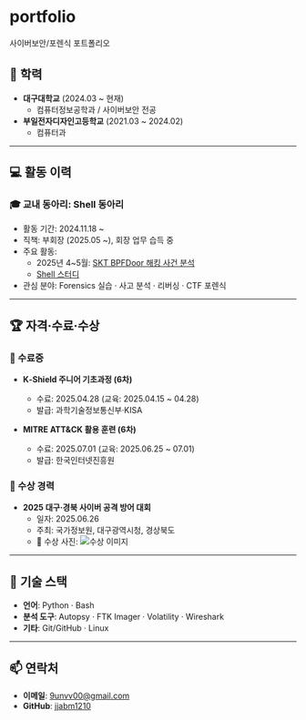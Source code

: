 # portfolio
사이버보안/포렌식 포트폴리오

## 🏫 학력

- **대구대학교** (2024.03 ~ 현재)  
  - 컴퓨터정보공학과 / 사이버보안 전공  
- **부일전자디자인고등학교** (2021.03 ~ 2024.02)  
  - 컴퓨터과

---

## 💻 활동 이력

### 🎓 교내 동아리: Shell 동아리  
- 활동 기간: 2024.11.18 ~  
- 직책: 부회장 (2025.05 ~), 회장 업무 습득 중  
- 주요 활동:
  - 2025년 4~5월: [SKT BPFDoor 해킹 사건 분석](https://www.notion.so/SKT-BPFDoor-200beddc7879803c87aee1a2cc477607?pvs=21)
  - [Shell 스터디](https://www.notion.so/shell-study-204beddc787980668cbee44b23670f18?pvs=21)
- 관심 분야: Forensics 실습 · 사고 분석 · 리버싱 · CTF 포렌식

---

## 🏆 자격·수료·수상

### 📄 수료증
- **K‑Shield 주니어 기초과정 (6차)**  
  - 수료: 2025.04.28 (교육: 2025.04.15 ~ 04.28)  
  - 발급: 과학기술정보통신부·KISA

- **MITRE ATT&CK 활용 훈련 (6차)**  
  - 수료: 2025.07.01 (교육: 2025.06.25 ~ 07.01)  
  - 발급: 한국인터넷진흥원

### 🥇 수상 경력
- **2025 대구·경북 사이버 공격 방어 대회**  
  - 일자: 2025.06.26  
  - 주최: 국가정보원, 대구광역시청, 경상북도  
  - 🏅 수상 사진: ![수상 이미지](https://github.com/jjabm1210/portfolio/blob/main/수상사진.png?raw=true)

---

## 🧰 기술 스택

- **언어**: Python · Bash  
- **분석 도구**: Autopsy · FTK Imager · Volatility · Wireshark  
- **기타**: Git/GitHub · Linux

---

## 📫 연락처

- **이메일**: 9unvv00@gmail.com  
- **GitHub**: [jjabm1210](https://github.com/jjabm1210)
